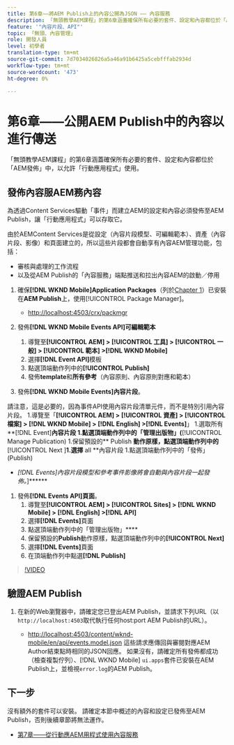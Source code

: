 ```yaml
---
title: 第6章——將AEM Publish上的內容公開為JSON —— 內容服務
description: 「無頭教學AEM課程」的第6章涵蓋確保所有必要的套件、設定和內容都位於「AEM發佈」中，以允許從「行動應用程式」使用。
feature: '"內容片段、API"'
topic: 「無頭、內容管理」
role: 開發人員
level: 初學者
translation-type: tm+mt
source-git-commit: 7d7034026826a5a46a91b6425a5cebfffab2934d
workflow-type: tm+mt
source-wordcount: '473'
ht-degree: 0%

---
```



# 第6章——公開AEM Publish中的內容以進行傳送

「無頭教學AEM課程」的第6章涵蓋確保所有必要的套件、設定和內容都位於「AEM發佈」中，以允許「行動應用程式」使用。

## 發佈內容服AEM務內容

為透過Content Services驅動「事件」而建立AEM的設定和內容必須發佈至AEM Publish，讓「行動應用程式」可以存取它。

由於AEMContent Services是從設定（內容片段模型、可編輯範本）、資產（內容片段、影像）和頁面建立的，所以這些片段都會自動享有內容AEM管理功能，包括：

* 審核與處理的工作流程
* 以及從AEM Publish的「內容服務」端點推送和拉出內容AEM的啟動／停用

1. 確保&#x200B;**[!DNL WKND Mobile]Application Packages**（列於[Chapter 1](./chapter-1.md#wknd-mobile-application-packages)）已安裝在&#x200B;**AEM Publish**&#x200B;上，使用[!UICONTROL Package Manager]。
   * [http://localhost:4503/crx/packmgr](http://localhost:4503/crx/packmgr)

1. 發佈&#x200B;**[!DNL WKND Mobile Events API]可編輯範本**
   1. 導覽至&#x200B;**[!UICONTROL AEM] > [!UICONTROL 工具] > [!UICONTROL 一般] > [!UICONTROL 範本] >[!DNL WKND Mobile]**
   1. 選擇&#x200B;**[!DNL Event API]**&#x200B;模板
   1. 點選頂端動作列中的&#x200B;**[!UICONTROL Publish]**
   1. 發佈&#x200B;**template**&#x200B;和&#x200B;**所有參考**（內容原則、內容原則對應和範本）

1. 發佈&#x200B;**[!DNL WKND Mobile Events]內容片段**。

請注意，這是必要的，因為事件API使用內容片段清單元件，而不是特別引用內容片段。
1.導覽至「**[!UICONTROL AEM] > [!UICONTROL 資產] > [!UICONTROL 檔案] > [!DNL WKND Mobile] > [!DNL English] >[!DNL Events]**」
1.選取所有**[!DNL Event]**內容片段
1.點選頂端動作列中的「管理出版物」(**[!UICONTROL Manage Publication)
1.保留預設的** Publish **動作原樣，點選頂端動作列中的**[!UICONTROL  Next ]**1.選擇** all **內容片段
1.點選頂端動作列中的「發佈」(Publish)
* *[!DNL Events]內容片段模型和參考事件影像將會自動與內容片段一起發佈。*]******

1. 發佈&#x200B;**[!DNL Events API]頁面**。
   1. 導覽至&#x200B;**[!UICONTROL AEM] > [!UICONTROL  Sites] > [!DNL WKND Mobile] > [!DNL English] >[!DNL API]**
   1. 選擇&#x200B;**[!DNL Events]**&#x200B;頁面
   1. 點選頂端動作列中的「管理出版物」****
   1. 保留預設的&#x200B;**Publish**&#x200B;動作原樣，點選頂端動作列中的&#x200B;**[!UICONTROL Next]**
   1. 選擇&#x200B;**[!DNL Events]**&#x200B;頁面
   1. 在頂端動作列中點選&#x200B;**[!DNL Publish]**

>[!VIDEO](https://video.tv.adobe.com/v/28343/?quality=12&learn=on)

## 驗證AEM Publish

1. 在新的Web瀏覽器中，請確定您已登出AEM Publish，並請求下列URL（以`http://localhost:4503`取代執行任何host:port AEM Publish的URL）。

   * [http://localhost:4503/content/wknd-mobile/en/api/events.model.json](http://localhost:4503/content/wknd-mobile/en/api/events.model.tidy.json)
   這些請求應傳回與審閱對應AEM Author結束點時相同的JSON回應。 如果沒有，請確定所有發佈都成功（檢查複製佇列）、[!DNL WKND Mobile] `ui.apps`套件已安裝在AEM Publish上，並檢視`error.log`的AEM Publish。

## 下一步

沒有額外的套件可以安裝。 請確定本節中概述的內容和設定已發佈至AEM Publish，否則後續章節將無法運作。

* [第7章——從行動應AEM用程式使用內容服務](./chapter-7.md)
